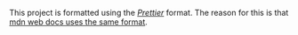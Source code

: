 This project is formatted using the [*Prettier*](https://prettier.io/) format.
The reason for this is that [mdn web docs uses the same format](https://developer.mozilla.org/en-US/docs/MDN/Writing_guidelines/Writing_style_guide/Code_style_guide/JavaScript).